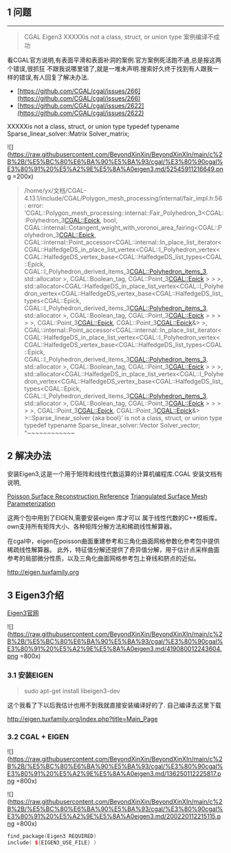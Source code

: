 



## 1 问题

---

> CGAL Eigen3  XXXXXis not a class, struct, or union type   案例编译不成功

看CGAL官方说明,有表面平滑和表面补洞的案例.官方案例死活跑不通,总是报这两个错误,很抓狂
不跟我说哪里错了,就是一堆未声明.搜索好久终于找到有人跟我一样的错误,有人回复了解决办法.

* [https://github.com/CGAL/cgal/issues/266](https://github.com/CGAL/cgal/issues/266)
* [https://github.com/CGAL/cgal/issues/2622](https://github.com/CGAL/cgal/issues/2622)

XXXXXis not a class, struct, or union type typedef typename Sparse_linear_solver::Matrix Solver_matrix;

![](https://raw.githubusercontent.com/BeyondXinXin/BeyondXinXIn/main/c%2B%2B/%E5%BC%80%E6%BA%90%E5%BA%93/cgal/%E3%80%90cgal%E3%80%91%20%E5%A2%9E%E5%8A%A0eigen3.md/52545911216649.png =200x)


> /home/yx/文档/CGAL-4.13.1/include/CGAL/Polygon_mesh_processing/internal/fair_impl.h:56: error: ‘CGAL::Polygon_mesh_processing::internal::Fair_Polyhedron_3<CGAL::Polyhedron_3<CGAL::Epick>, bool, CGAL::internal::Cotangent_weight_with_voronoi_area_fairing<CGAL::Polyhedron_3<CGAL::Epick>, CGAL::internal::Point_accessor<CGAL::internal::In_place_list_iterator<CGAL::HalfedgeDS_in_place_list_vertex<CGAL::I_Polyhedron_vertex<CGAL::HalfedgeDS_vertex_base<CGAL::HalfedgeDS_list_types<CGAL::Epick, CGAL::I_Polyhedron_derived_items_3<CGAL::Polyhedron_items_3>, std::allocator<int> >, CGAL::Boolean_tag<true>, CGAL::Point_3<CGAL::Epick> > > >, std::allocator<CGAL::HalfedgeDS_in_place_list_vertex<CGAL::I_Polyhedron_vertex<CGAL::HalfedgeDS_vertex_base<CGAL::HalfedgeDS_list_types<CGAL::Epick, CGAL::I_Polyhedron_derived_items_3<CGAL::Polyhedron_items_3>, std::allocator<int> >, CGAL::Boolean_tag<true>, CGAL::Point_3<CGAL::Epick> > > > > >, CGAL::Point_3<CGAL::Epick>, CGAL::Point_3<CGAL::Epick>&> >, CGAL::internal::Point_accessor<CGAL::internal::In_place_list_iterator<CGAL::HalfedgeDS_in_place_list_vertex<CGAL::I_Polyhedron_vertex<CGAL::HalfedgeDS_vertex_base<CGAL::HalfedgeDS_list_types<CGAL::Epick, CGAL::I_Polyhedron_derived_items_3<CGAL::Polyhedron_items_3>, std::allocator<int> >, CGAL::Boolean_tag<true>, CGAL::Point_3<CGAL::Epick> > > >, std::allocator<CGAL::HalfedgeDS_in_place_list_vertex<CGAL::I_Polyhedron_vertex<CGAL::HalfedgeDS_vertex_base<CGAL::HalfedgeDS_list_types<CGAL::Epick, CGAL::I_Polyhedron_derived_items_3<CGAL::Polyhedron_items_3>, std::allocator<int> >, CGAL::Boolean_tag<true>, CGAL::Point_3<CGAL::Epick> > > > > >, CGAL::Point_3<CGAL::Epick>, CGAL::Point_3<CGAL::Epick>&> >::Sparse_linear_solver {aka bool}’ is not a class, struct, or union type
   typedef typename Sparse_linear_solver::Vector Solver_vector;
                                                 ^~~~~~~~~~~~~



## 2 解决办法

安装Eigen3,这是一个用于矩阵和线性代数运算的计算机编程库.CGAL 安装文档有说明,

[Poisson Surface Reconstruction Reference](https://doc.cgal.org/latest/Poisson_surface_reconstruction_3/group__PkgPoissonSurfaceReconstruction3Ref.html) 
[Triangulated Surface Mesh Parameterization](https://doc.cgal.org/latest/Surface_mesh_parameterization/group__PkgSurfaceMeshParameterizationRef.html)

这两个包中用到了EIGEN,需要安装eigen 库才可以
属于线性代数的C++模板库。own支持所有矩阵大小、各种矩阵分解方法和稀疏线性解算器。

在cgal中，eigen在poisson曲面重建参考和三角化曲面网格参数化参考包中提供稀疏线性解算器。
此外，特征值分解还提供了奇异值分解，用于估计点采样曲面参考的局部微分性质，以及三角化曲面网格参考包上脊线和脐点的近似。

http://eigen.tuxfamily.org


## 3 Eigen3介绍
[Eigen3官网](http://eigen.tuxfamily.org/index.php?title=Main_Page)    

![](https://raw.githubusercontent.com/BeyondXinXin/BeyondXinXIn/main/c%2B%2B/%E5%BC%80%E6%BA%90%E5%BA%93/cgal/%E3%80%90cgal%E3%80%91%20%E5%A2%9E%E5%8A%A0eigen3.md/419080012243604.png =800x)

### 3.1 安装EIGEN

> sudo apt-get install libeigen3-dev

这个我看了下以后我估计也用不到我就直接安装编译好的了.
自己编译去这里下载

http://eigen.tuxfamily.org/index.php?title=Main_Page  


### 3.2 CGAL  +  EIGEN

![](https://raw.githubusercontent.com/BeyondXinXin/BeyondXinXIn/main/c%2B%2B/%E5%BC%80%E6%BA%90%E5%BA%93/cgal/%E3%80%90cgal%E3%80%91%20%E5%A2%9E%E5%8A%A0eigen3.md/136250112225817.png =800x)

![](https://raw.githubusercontent.com/BeyondXinXin/BeyondXinXIn/main/c%2B%2B/%E5%BC%80%E6%BA%90%E5%BA%93/cgal/%E3%80%90cgal%E3%80%91%20%E5%A2%9E%E5%8A%A0eigen3.md/200220112215115.png =800x)

```cpp
find_package(Eigen3 REQUIRED)
include( ${EIGEN3_USE_FILE} )
```
